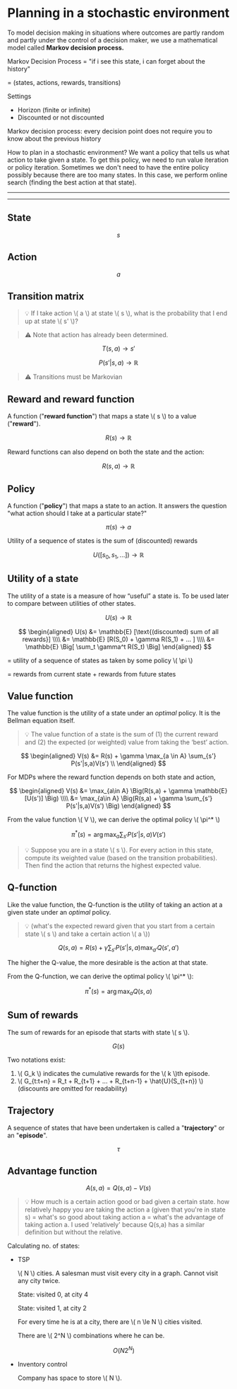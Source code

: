 # Planning in a stochastic environment

To model decision making in situations where outcomes are partly random and partly under the control of a decision maker, we use a mathematical model called **Markov decision process.**

Markov Decision Process = "if i see this state, i can forget about the history"

= (states, actions, rewards, transitions)

Settings

- Horizon (finite or infinite)
- Discounted or not discounted

Markov decision process: every decision point does not require you to know about the previous history

How to plan in a stochastic environment? We want a policy that tells us what action to take given a state. To get this policy, we need to run value iteration or policy iteration. Sometimes we don't need to have the entire policy possibly because there are too many states. In this case, we perform online search (finding the best action at that state).

---

<!-- toc -->

---

## State

$$
s
$$

## Action

$$
a
$$

## Transition matrix

> 💡 If I take action \\( a \\) at state \\( s \\), what is the probability that I end up at state \\( s' \\)?

> ⚠️ Note that action has already been determined.

$$
T(s, a) \rightarrow s'
$$

$$
P(s'|s,a) \rightarrow \mathbb{R}
$$

> ⚠️ Transitions must be Markovian

## Reward and reward function

A function ("**reward function**") that maps a state \\( s \\) to a value ("**reward**").

$$
R(s) \rightarrow \mathbb{R}
$$

Reward functions can also depend on both the state and the action:

$$
R(s,a) \rightarrow \mathbb{R}
$$

## Policy

A function ("**policy**") that maps a state to an action. It answers the question "what action should I take at a particular state?"

$$
\pi(s) \rightarrow a
$$

Utility of a sequence of states is the sum of (discounted) rewards

$$
U([s_0, s_1, ...]) \rightarrow \mathbb{R}
$$

## Utility of a state

The utility of a state is a measure of how “useful” a state is. To be used later to compare between utilities of other states.

$$
U(s) \rightarrow \mathbb{R}
$$

$$
\begin{aligned}
U(s) 
&= \mathbb{E} [\text{(discounted) sum of all rewards}] \\\\
&= \mathbb{E} [R(S_0) + \gamma R(S_1) + ... ] \\\\
&= \mathbb{E} \Big[ \sum_t \gamma^t R(S_t) \Big]
\end{aligned}
$$

= utility of a sequence of states as taken by some policy \\( \pi \\)

= rewards from current state + rewards from future states

## Value function

The value function is the utility of a state under an *optimal* policy. It is the Bellman equation itself.

> 💡 The value function of a state is the sum of (1) the current reward and (2) the expected (or weighted) value from taking the ‘best’ action.

$$
\begin{aligned}
V(s) 
&= R(s) + \gamma \max_{a \in A} \sum_{s'} P(s'|s,a)V(s') \\
\end{aligned}
$$

For MDPs where the reward function depends on both state and action,

$$
\begin{aligned}
V(s) 
&= \max_{a\in A} \Big(R(s,a) + \gamma \mathbb{E}[U(s')] \Big) \\\\
&= \max_{a\in A} \Big(R(s,a) + \gamma \sum_{s'} P(s'|s,a)V(s') \Big)
\end{aligned}
$$

From the value function \\( V \\), we can derive the optimal policy \\( \pi^* \\)

$$
\pi^*(s) = \arg \max_a \sum_{s'} P(s'|s,a)  V(s')
$$

> 💡 Suppose you are in a state \\( s \\). For every action in this state, compute its weighted value (based on the transition probabilities). Then find the action that returns the highest expected value.

## Q-function

Like the value function, the Q-function is the utility of taking an action at a given state under an *optimal* policy.

> 💡 (what's the expected reward given that you start from a certain state \\( s \\) and take a certain action \\( a \\))

$$
Q(s,a) = R(s) + \gamma \sum_{s'} P(s'|s,a) \max_{a'} Q(s', a')
$$

The higher the Q-value, the more desirable is the action at that state.

From the Q-function, we can derive the optimal policy \\( \pi^* \\):

$$
\pi^*(s) = \arg \max_a Q(s,a)
$$

## Sum of rewards

The sum of rewards for an episode that starts with state \\( s \\).

$$
G(s)
$$

Two notations exist:

1. \\( G_k \\) indicates the cumulative rewards for the \\( k \\)th episode.
2. \\( G_{t:t+n} = R_t + R_{t+1} + ... +  R_{t+n-1} + \hat{U}(S_{t+n}) \\) (discounts are omitted for readability)

## Trajectory

A sequence of states that have been undertaken is called a "**trajectory**" or an "**episode**".

$$
\tau
$$

## Advantage function

$$
A(s,a) = Q(s,a) - V(s)
$$

> 💡 How much is a certain action good or bad given a certain state. how relatively happy you are taking the action a (given that you're in state s) = what's so good about taking action a = what's the advantage of taking action a. I used 'relatively' because Q(s,a) has a similar definition but without the relative.

Calculating no. of states:

- TSP
    
    \\( N \\) cities. A salesman must visit every city in a graph. Cannot visit any city twice. 
    
    State: visited 0, at city 4
    
    State: visited 1, at city 2
    
    For every time he is at a city, there are \\( n \le N \\) cities visited.
    
    There are \\( 2^N \\) combinations where he can be.
    
    $$O(N2^N)$$
    
- Inventory control
    
    Company has space to store \\( N \\).

